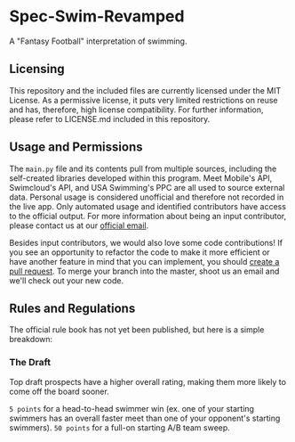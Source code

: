 # Spec-Swim-Revamped

A "Fantasy Football" interpretation of swimming.

## Licensing
This repository and the included files are currently licensed under the MIT License. As a permissive license, it puts very limited restrictions on reuse and has, therefore, high license compatibility. For further information, please refer to LICENSE.md included in this repository.

## Usage and Permissions
The `main.py` file and its contents pull from multiple sources, including the self-created libraries developed within this program. Meet Mobile's API, Swimcloud's API, and USA Swimming's PPC are all used to source external data. Personal usage is considered unofficial and therefore not recorded in the live app. Only automated usage and identified contributors have access to the official output. For more information about being an input contributor, please contact us at our [official email](https://mail.google.com/mail/u/0/?tab=rm&ogbl#inbox?compose=GTvVlcRzCMpvXBQzsZpHdzVPQtcpvKLsWzcXQXmBwPkQPBJqJSmNCNPpMmcZPrKczZVMnjmzphTMP).

Besides input contributors, we would also love some code contributions! If you see an opportunity to refactor the code to make it more efficient or have another feature in mind that you can implement, you should [create a pull request](https://github.com/Conflagrate/Spec-Swim-Revamped/pulls). To merge your branch into the master, shoot us an email and we'll check out your new code.

## Rules and Regulations
The official rule book has not yet been published, but here is a simple breakdown:

### The Draft
Top draft prospects have a higher overall rating, making them more likely to come off the board sooner. 

`5 points` for a head-to-head swimmer win (ex. one of your starting swimmers has an overall faster meet than one of your opponent's starting swimmers).
`50 points` for a full-on starting A/B team sweep.
